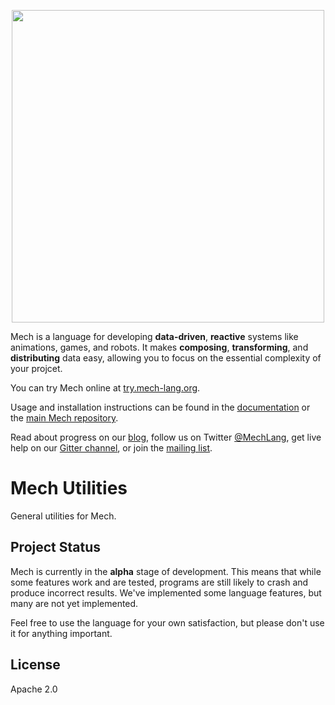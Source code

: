 <p align="center">
  <img width="500px" src="http://mech-lang.org/img/logo.png">
</p>

Mech is a language for developing **data-driven**, **reactive** systems like animations, games, and robots. It makes **composing**, **transforming**, and **distributing** data easy, allowing you to focus on the essential complexity of your projcet. 

You can try Mech online at [try.mech-lang.org](http://try.mech-lang.org).

Usage and installation instructions can be found in the [documentation](http://docs.mech-lang.org) or the [main Mech repository](https://github.com/mech-lang/mech).

Read about progress on our [blog](http://mech-lang.org/blog/), follow us on Twitter [@MechLang](https://twitter.com/MechLang), get live help on our [Gitter channel](https://gitter.im/mech-lang/community), or join the [mailing list](https://groups.google.com/forum/#!forum/mechtalk).

# Mech Utilities

General utilities for Mech.

## Project Status

Mech is currently in the **alpha** stage of development. This means that while some features work and are tested, programs are still likely to crash and produce incorrect results. We've implemented some language features, but many are not yet implemented.

Feel free to use the language for your own satisfaction, but please don't use it for anything important.

## License

Apache 2.0